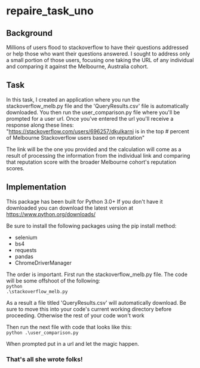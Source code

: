 # repaire_task_uno

## Background
Millions of users flood to stackoverflow to have their questions addressed or help those who want their questions answered. I sought to address only a small portion of those users, focusing one taking the URL of any individual and comparing it against the Melbourne, Australia cohort.

## Task
In this task, I created an application where you run the stackoverflow_melb.py file and the 'QueryResults.csv' file is automatically downloaded. You then run the user_comparison.py file where you'll be prompted for a user url. Once you've entered the url you'll receive a response along these lines:
"https://stackoverflow.com/users/696257/dkulkarni is in the top # percent of Melbourne Stackoverflow users based on reputation"

The link will be the one you provided and the calculation will come as a result of processing the information from the individual link and comparing that reputation score with the broader Melbourne cohort's reputation scores. 

## Implementation
This package has been built for Python 3.0+
If you don't have it downloaded you can download the latest version at https://www.python.org/downloads/

Be sure to install the following packages using the pip install <package name> method:
  - selenium
  - bs4
  - requests
  - pandas
  - ChromeDriverManager

The order is important.
First run the stackoverflow_melb.py file.
The code will be some offshoot of the following:<br />
<code>python .\stackoverflow_melb.py</code>

As a result a file titled 'QueryResults.csv' will automatically download. Be sure to move this into your code's current working directory before proceeding. Otherwise the rest of your code won't work

Then run the next file with code that looks like this:<br />
<code>python .\user_comparison.py</code>

When prompted put in a url and let the magic happen.

### That's all she wrote folks!
